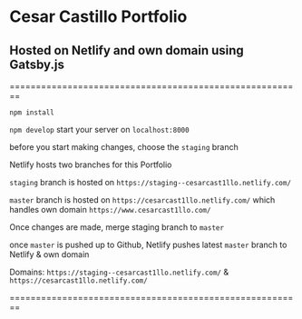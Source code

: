 # Cesar Castillo Portfolio

## Hosted on Netlify and own domain using Gatsby.js

========================================================

`npm install`

`npm develop` start your server on `localhost:8000`

before you start making changes, choose the `staging` branch

Netlify hosts two branches for this Portfolio

`staging` branch is hosted on `https://staging--cesarcast1llo.netlify.com/`

`master` branch is hosted on `https://cesarcast1llo.netlify.com/` which handles own domain `https://www.cesarcast1llo.com/`

Once changes are made, merge staging branch to `master`

once `master` is pushed up to Github, Netlify pushes latest `master` branch to Netlify & own domain

Domains: `https://staging--cesarcast1llo.netlify.com/` & `https://cesarcast1llo.netlify.com/`

========================================================

